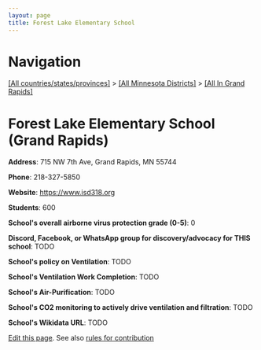 ```yaml
---
layout: page
title: Forest Lake Elementary School
---
```

# Navigation

[[All countries/states/provinces]](../../..) > [[All Minnesota Districts]](../..) > [[All In Grand Rapids]](..)

# Forest Lake Elementary School (Grand Rapids)

**Address**: 715 NW 7th Ave, Grand Rapids, MN 55744

**Phone**: 218-327-5850

**Website**: <https://www.isd318.org>

**Students**: 600

**School's overall airborne virus protection grade (0-5)**: 0

**Discord, Facebook, or WhatsApp group for discovery/advocacy for THIS school**: TODO

**School's policy on Ventilation**: TODO

**School's Ventilation Work Completion**: TODO

**School's Air-Purification**: TODO

**School's CO2 monitoring to actively drive ventilation and filtration**: TODO

**School's Wikidata URL**: TODO


[Edit this page](https://github.com/ventilate-schools/MN/edit/main/./Grand_Rapids/Forest_Lake_Elementary_School.md). See also [rules for contribution](../../../contribution-rules/)